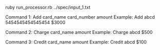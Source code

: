 ruby run_processor.rb ../spec/input_1.txt

Command 1: Add card_name card_number amount
Example: Add abcd 5454545454545454 $3000

Command 2: Charge card_name amount
Example: Charge abcd $500

Command 3: Credit card_name amount
Example:   Credit abcd $100
